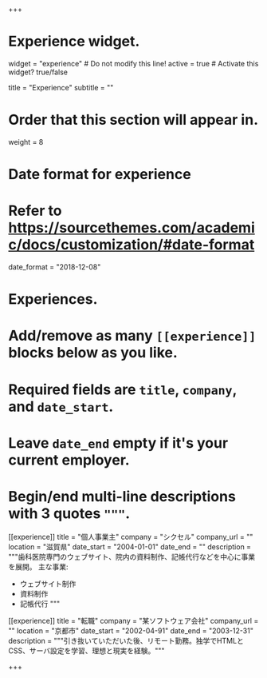 +++
# Experience widget.
widget = "experience"  # Do not modify this line!
active = true  # Activate this widget? true/false

title = "Experience"
subtitle = ""

# Order that this section will appear in.
weight = 8

# Date format for experience
#   Refer to https://sourcethemes.com/academic/docs/customization/#date-format
date_format = "2018-12-08"

# Experiences.
#   Add/remove as many `[[experience]]` blocks below as you like.
#   Required fields are `title`, `company`, and `date_start`.
#   Leave `date_end` empty if it's your current employer.
#   Begin/end multi-line descriptions with 3 quotes `"""`.
[[experience]]
  title = "個人事業主"
  company = "シクセル"
  company_url = ""
  location = "滋賀県"
  date_start = "2004-01-01"
  date_end = ""
  description = """歯科医院専門のウェブサイト、院内の資料制作、記帳代行などを中心に事業を展開。
  主な事業:
  
  * ウェブサイト制作
  * 資料制作
  * 記帳代行
  """

[[experience]]
  title = "転職"
  company = "某ソフトウェア会社"
  company_url = ""
  location = "京都市"
  date_start = "2002-04-91"
  date_end = "2003-12-31"
  description = """引き抜いていただいた後、リモート勤務。独学でHTMLとCSS、サーバ設定を学習、理想と現実を経験。"""


+++
